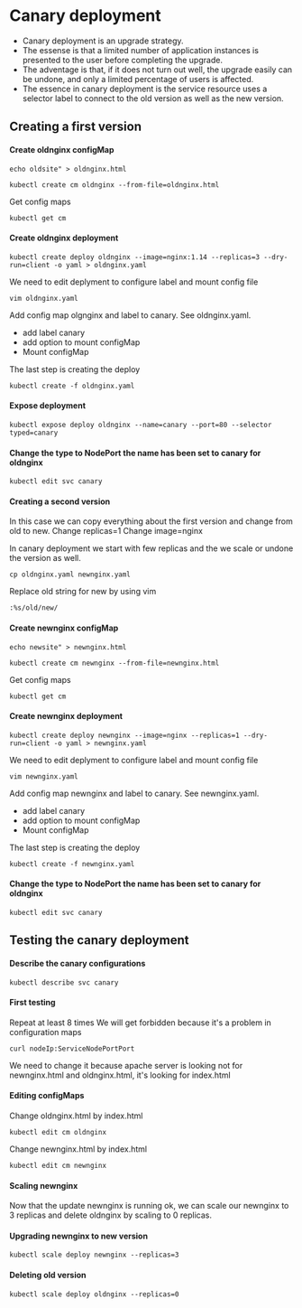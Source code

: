 # Canary deployment

- Canary deployment is an upgrade strategy.
- The essense is that a limited number of application instances is presented to the user before completing the upgrade.
- The adventage is that, if it does not turn out well, the upgrade easily can be undone, and only a limited percentage of users is affected.
- The essence in canary deployment is the service resource uses a selector label to connect to the old version as well as the new version.

## Creating a first version

#### Create oldnginx configMap
```
echo oldsite" > oldnginx.html
```

```
kubectl create cm oldnginx --from-file=oldnginx.html
```

Get config maps

```
kubectl get cm
```

#### Create oldnginx deployment

```
kubectl create deploy oldnginx --image=nginx:1.14 --replicas=3 --dry-run=client -o yaml > oldnginx.yaml
```

We need to edit deplyment to configure label and mount config file

```
vim oldnginx.yaml
```

Add config map olgnginx and label to canary. See oldnginx.yaml.


- add label canary
- add option to mount configMap
- Mount configMap

The last step is creating the deploy

```
kubectl create -f oldnginx.yaml
```

#### Expose deployment

```
kubectl expose deploy oldnginx --name=canary --port=80 --selector typed=canary
```

#### Change the type to NodePort the name has been set to canary for oldnginx
```
kubectl edit svc canary
```

#### Creating a second version
In this case we can copy everything about the first version and change from old to new.
Change replicas=1
Change image=nginx

In canary deployment we start with few replicas and the we scale or undone the version as well.

```
cp oldnginx.yaml newnginx.yaml
```

Replace old string for new by using vim
```
:%s/old/new/
```


#### Create newnginx configMap
```
echo newsite" > newnginx.html
```

```
kubectl create cm newnginx --from-file=newnginx.html
```

Get config maps

```
kubectl get cm
```

#### Create newnginx deployment

```
kubectl create deploy newnginx --image=nginx --replicas=1 --dry-run=client -o yaml > newnginx.yaml
```

We need to edit deplyment to configure label and mount config file

```
vim newnginx.yaml
```

Add config map newnginx and label to canary. See newnginx.yaml.


- add label canary
- add option to mount configMap
- Mount configMap

The last step is creating the deploy

```
kubectl create -f newnginx.yaml
```

#### Change the type to NodePort the name has been set to canary for oldnginx

```
kubectl edit svc canary
```

## Testing the canary deployment

#### Describe the canary configurations
```
kubectl describe svc canary
```

#### First testing

Repeat at least 8 times
We will get forbidden because it's a problem in configuration maps
```
curl nodeIp:ServiceNodePortPort
```

We need to change it because apache server is looking not for newnginx.html and oldnginx.html, it's looking for index.html

#### Editing configMaps

Change oldnginx.html by index.html

```
kubectl edit cm oldnginx
```

Change newnginx.html by index.html

```
kubectl edit cm newnginx
```

#### Scaling newnginx

Now that the update newnginx is running ok, we can scale our newnginx to 3 replicas and delete oldnginx by scaling to 0 replicas.

#### Upgrading newnginx to new version
```
kubectl scale deploy newnginx --replicas=3
```

#### Deleting old version

```
kubectl scale deploy oldnginx --replicas=0
```